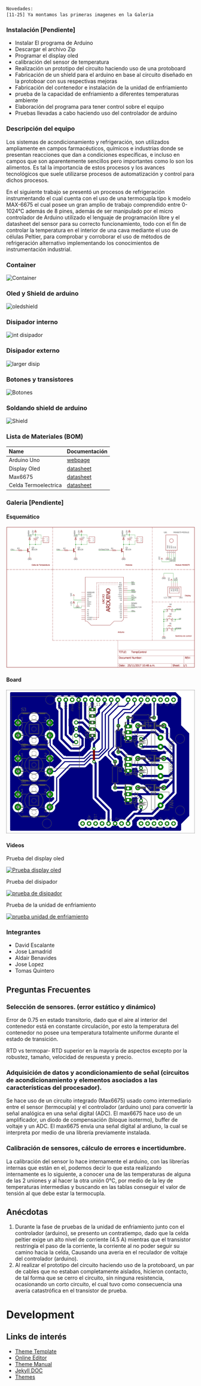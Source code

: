     Novedades:
    [11-25] Ya montamos las primeras imagenes en la Galeria

### Instalación [Pendiente]
 - Instalar El programa de Arduino
 - Descargar el archivo Zip
 - Programar el display oled
 - calibración del sensor de temperatura
 - Realización un prototipo del circuito haciendo uso de una protoboard
 - Fabricación de un shield para el arduino en base al circuito diseñado en la protoboar con sus respectivas mejoras
 - Fabricación del contenedor e instalación de la unidad de enfriamiento
 - prueba de la capacidad de enfriamiento a diferentes temperaturas ambiente
 - Elaboración del programa para tener control sobre el equipo
 - Pruebas llevadas a cabo haciendo uso del controlador de arduino

### Descripción del equipo
Los sistemas de acondicionamiento y refrigeración, son utilizados ampliamente en campos farmacéuticos, químicos e industrias donde se presentan reacciones que dan a condiciones específicas, e incluso en campos que son aparentemente sencillos pero importantes como lo son los alimentos. Es tal la importancia de estos procesos y los avances tecnológicos que suele utilizarse procesos de automatización y control para dichos procesos. 

En el siguiente trabajo se presentó un procesos de refrigeración instrumentando el cual cuenta con el uso de una termocupla tipo k modelo MAX-6675 el cual posee un gran amplio de trabajo comprendido entre 0-1024°C además de 8 pines, además de ser manipulado por el micro controlador de Arduino utilizado el lenguaje de programación libre y el datasheet del sensor para su correcto funcionamiento, todo con el fin de controlar la temperatura en el interior de una cava mediante el uso de células Peltier, para comprobar y corroborar el uso de métodos de refrigeración alternativo implementando los conocimientos de instrumentación industrial.
### Container
![Container](https://lh3.googleusercontent.com/-dVGnJcC9HMQ/Widt-u-fe9I/AAAAAAAAABM/8I6pjBL6984LkZVg_kkHA-H-EDuLsFFxwCLcBGAs/s0/untitled.png "Caba.png")
### Oled y Shield de arduino
![oledshield](https://lh3.googleusercontent.com/-sc1JwO-dLcU/WiduVN1czDI/AAAAAAAAABU/91LvQ8Tt9ZgWagd0NZjMoBWXybH-EusGACLcBGAs/s0/untitled0.png "Oled+shield.png")
### Disipador interno
![int disipador](https://lh3.googleusercontent.com/-G0lSQLQLhBk/WidutFVk7bI/AAAAAAAAABg/zW4vG8O51oQVxQNJwTwNGVc5epwgvfamgCLcBGAs/s0/untitled2.png "Disipador interno.png")
### Disipador externo
![larger disip](https://lh3.googleusercontent.com/-Inkc0zpaFRs/WidvivrlQHI/AAAAAAAAAB0/9yJIZgfW004LWSTgIMiPyF3iQkvpRXbBgCLcBGAs/s0/untitled4.png "Disipador exter.png")
### Botones y transistores
![Botones](https://lh3.googleusercontent.com/-XpQxvbFEdNA/Widxz86VnYI/AAAAAAAAACc/j5CdzZr9HBAVBGQAIQBKvbKptKJSNCrdACLcBGAs/s0/WhatsApp+Image+2017-11-16+at+20.46.39.jpeg "Botones.jpeg")

### Soldando shield de arduino

![Shield](https://i.imgur.com/Q6Vc8y2.jpg)

### Lista de Materiales (BOM)

| Name         			| Documentación |
|:-------------			|:-----------------|
| Arduino Uno  			| [webpage](https://store.arduino.cc/usa/arduino-uno-rev3)			   | 
| Display Oled 			| [datasheet](http://www.buydisplay.com/download/manual/ER-OLED0.96_Series_Datasheet.pdf)|
| Max6675 	   			| [datasheet](https://cdn-shop.adafruit.com/datasheets/MAX6675.pdf)     |
| Celda Termoelectrica	| [datasheet](http://peltiermodules.com/peltier.datasheet/TEC1-12706.pdf) |

### Galeria [Pendiente]
#### Esquemático
[![Esquemático](images/schematic.png)](https://rawgit.com/Athesto/2017b_ProyectoInstrumentacion/fc502c0b/BOARD/SCHEMATIC.pdf)
#### Board
[![PCB](images/board_Bottom.png)](https://rawgit.com/Athesto/2017b_ProyectoInstrumentacion/fc502c0b/BOARD/BOARD.pdf)
#### Videos
Prueba del display oled


[![Prueba display oled](https://img.youtube.com/vi/y6lbMbByo7U/0.jpg)](https://www.youtube.com/watch?v=y6lbMbByo7U)



Prueba del disipador

[![prueba de disipador](https://img.youtube.com/vi/Y1n8YhKl0UA/0.jpg)](https://www.youtube.com/watch?v=Y1n8YhKl0UA)


Prueba de la unidad de enfriamiento

[![prueba unidad de enfriamiento](https://img.youtube.com/vi/jfa_FpGiS5M/0.jpg)](https://www.youtube.com/watch?v=jfa_FpGiS5M)
### Integrantes
 - David Escalante
 - Jose Lamadrid
 - Aldair Benavides
 - Jose Lopez
 - Tomas Quintero

## Preguntas Frecuentes ##

### Selección de sensores. (error estático y dinámico)
Error de 0.75 en estado transitorio, dado que el aire al interior del contenedor está en constante circulación, por esto la temperatura del contenedor no posee una temperatura totalmente uniforme durante el estado de transición.


RTD vs termopar- RTD superior en la mayoría de aspectos excepto por la robustez, tamaño, velocidad de respuesta y precio.

### Adquisición de datos y acondicionamiento de señal (circuitos de acondicionamiento y elementos asociados a las características del procesador).

Se hace uso de un circuito integrado (Max6675) usado como intermediario entre el sensor (termocupla) y el controlador (arduino uno) para convertir la señal analógica en una señal digital (ADC). El max6675 hace uso de un amplificador, un diodo de compensación (bloque isotermo), buffer de voltaje y un ADC.
El max6675 envía una señal digital al ardiuno, la cual se interpreta por medio de una librería previamente instalada.


### Calibración de sensores, cálculo de errores e incertidumbre.
La calibración del sensor lo hace internamente el arduino, con las librerías internas que están en el, podemos decir lo que esta realizando internamente es lo siguiente, a conocer una de las temperaturas de alguna de las 2 uniones y al hacer la otra unión 0°C, por medio de la ley de temperaturas intermedias y buscando en las tablas conseguir el valor de tensión al que debe estar la termocupla.

## Anécdotas ##

 1. Durante la fase de pruebas de la unidad de enfriamiento junto con el controlador (arduino), se presento un contratiempo, dado que la celda peltier exige un alto nivel de corriente (4.5 A)  mientras que el transistor restringía el paso de la corriente, la corriente al no poder seguir su camino hacia la celda, Causando una averia en el reculador de voltaje del controlador (arduino).
 2. Al realizar el prototipo del circuito haciendo uso de la protoboard, un par de cables que no estaban completamente aislados, hicieron contacto, de tal forma que se cerro el circuito, sin ninguna resistencia, ocasionando un corto circuito, el cual tuvo como consecuencia una avería catastrófica en el transistor de prueba.

# Development
## Links de interés
 - [Theme Template](https://pages-themes.github.io/slate/)
 - [Online Editor](https://stackedit.io/editor#)
 - [Theme Manual](https://github.com/pages-themes/slate)
 - [Jekyll DOC](http://import.jekyllrb.com/docs/home/) 
 - [Themes](http://jekyllthemes.org/)
